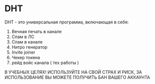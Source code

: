 # DHT
DHT - это универсальная программа, включающая в себя:
1. Вечная печать в канале
2. Спам в ЛС
3. Спам в канале
4. Нитро генератор
5. Invite joiner
6. Чекер токена
7. рейд войс канала ( тех работы )



В УЧЕБНЫХ ЦЕЛЯХ! ИСПОЛЬЗУЙТЕ НА СВОЙ СТРАХ И РИСК, ЗА ИСПОЛЬЗОВАНИЕ ВЫ МОЖЕТЕ ПОЛУЧИТЬ БАН ВАШЕГО АККАУНТА
